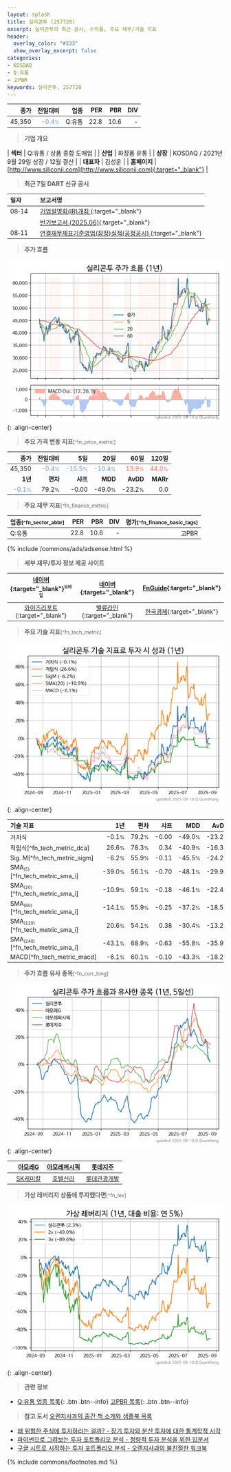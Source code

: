 ```yaml
---
layout: splash
title: 실리콘투 (257720)
excerpt: 실리콘투의 최근 공시, 수익률, 주요 재무/기술 지표
header:
  overlay_color: "#333"
  show_overlay_excerpt: false
categories:
- KOSDAQ
- Q:유통
- 고PBR
keywords: 실리콘투, 257720
---
```


| **종가** | **전일대비** | **업종** | **PER** | **PBR** | **DIV** |
| -------: | -----------: | -------: | ------: | ------: | ------: |
| 45,350 | <span style="color: cornflowerblue">-0.4<small>%</small></span> | Q:유통 | 22.8 | 10.6 | - |

<!-- more -->


> **기업 개요**<a id="company"></a>

| <span style="white-space:nowrap;">**섹터**</span> | Q:유통 / 상품 종합 도매업 |
| <span style="white-space:nowrap;">**산업**</span> | 화장품 유통 |
| <span style="white-space:nowrap;">**상장**</span> | KOSDAQ / 2021년 9월 29일 상장 / 12월 결산 |
| <span style="white-space:nowrap;">**대표자**</span> | 김성운 |
| <span style="white-space:nowrap;">**홈페이지**</span> | [http://www.siliconii.com](http://www.siliconii.com){:target="_blank"} |


> **최근 7일 DART 신규 공시**<a id="dart"></a>

| **일자** |      | **보고서명** |
| :------- | :--- | :----------- |
| 08&#x2011;14 | | [기업설명회(IR)개최              ](https://dart.fss.or.kr/dsaf001/main.do?rcpNo=20250814900753){:target="_blank"} |
|  | | [반기보고서 (2025.06)](https://dart.fss.or.kr/dsaf001/main.do?rcpNo=20250814001307){:target="_blank"} |
| 08&#x2011;11 | | [연결재무제표기준영업(잠정)실적(공정공시)              ](https://dart.fss.or.kr/dsaf001/main.do?rcpNo=20250811900376){:target="_blank"} |


> **주가 흐름**<a id="price"></a>

![257720](/stock/images/257720.png){: .align-center}


> **주요 가격 변동 지표**<small>[^fn_price_metric]</small>

| **종가** | **전일대비** | **5일** | **20일** | **60일** | **120일** |
| -------: | -----------: | ------: | -------: | -------: | --------: |
| 45,350 | <span style="color: cornflowerblue">-0.4<small>%</small></span> | <span style="color: cornflowerblue">-15.5<small>%</small></span> | <span style="color: cornflowerblue">-10.4<small>%</small></span> | <span style="color: tomato">13.9<small>%</small></span> | <span style="color: tomato">44.0<small>%</small></span> |
| **1년** | **편차** | **샤프** | **MDD** | **AvDD** | **MARr** |
| <span style="color: cornflowerblue">-0.1<small>%</small></span> | 79.2<small>%</small> | -0.00 | -49.0<small>%</small> | -23.2<small>%</small> | 0.0 |


> **주요 재무 지표**<small>[^fn_finance_metric]</small>

| **업종**<small>[^fn_sector_abbr]</small> | **PER** | **PBR** | **DIV** | **평가**<small>[^fn_finance_basic_tags]</small> |
| :--------------------------------------- | ------: | ------: | ------: | ----------------------------------------------: |
| Q:유통 | 22.8 | 10.6 | - | 고PBR |



{% include /commons/ads/adsense.html %}

> **세부 재무/투자 정보 제공 사이트**

| [네이버](https://m.stock.naver.com/domestic/stock/257720/finance/summary){:target="_blank"}<sup><small>모바일</small></sup> | [네이버](https://finance.naver.com/item/coinfo.naver?code=257720){:target="_blank"} | [FnGuide](https://comp.fnguide.com/SVO2/ASP/SVD_Invest.asp?gicode=A257720&MenuYn=Y){:target="_blank"} |
| :---: | :---: | :---: |
| [와이즈리포트](https://comp.wisereport.co.kr/company/c1040001.aspx?cmp_cd=257720){:target="_blank"} | [밸류라인](https://www.valueline.co.kr/finance/summary/257720){:target="_blank"} | [한국경제](https://markets.hankyung.com/stock/257720/financial-summary){:target="_blank"} |


> **주요 기술 지표**<small>[^fn_tech_metric]</small>


![257720](/stock/images/257720_tech.png){: .align-center}

| **기술 지표** | **1년** | **편차** | **샤프** | **MDD** | **AvDD** |
| :------------ | ------: | -----------: | -------: | ------: | -------: |
| 거치식 | -0.1<small>%</small> | 79.2<small>%</small> | -0.00 | -49.0<small>%</small> | -23.2<small>%</small> |
| 적립식[^fn_tech_metric_dca] | 26.6<small>%</small> | 78.3<small>%</small> | 0.34 | -40.9<small>%</small> | -16.3<small>%</small> |
| Sig. M[^fn_tech_metric_sigm] | -6.2<small>%</small> | 55.9<small>%</small> | -0.11 | -45.5<small>%</small> | -24.2<small>%</small> |
| SMA<small><sub>(5)</sub></small>[^fn_tech_metric_sma_i] | -39.0<small>%</small> | 56.1<small>%</small> | -0.70 | -48.1<small>%</small> | -29.9<small>%</small> |
| SMA<small><sub>(20)</sub></small>[^fn_tech_metric_sma_i] | -10.9<small>%</small> | 59.1<small>%</small> | -0.18 | -46.1<small>%</small> | -22.4<small>%</small> |
| SMA<small><sub>(60)</sub></small>[^fn_tech_metric_sma_i] | -14.1<small>%</small> | 55.9<small>%</small> | -0.25 | -37.2<small>%</small> | -18.5<small>%</small> |
| SMA<small><sub>(120)</sub></small>[^fn_tech_metric_sma_i] | 20.6<small>%</small> | 54.1<small>%</small> | 0.38 | -30.4<small>%</small> | -13.2<small>%</small> |
| SMA<small><sub>(240)</sub></small>[^fn_tech_metric_sma_i] | -43.1<small>%</small> | 68.9<small>%</small> | -0.63 | -55.8<small>%</small> | -35.9<small>%</small> |
| MACD[^fn_tech_metric_macd] | -6.1<small>%</small> | 60.1<small>%</small> | -0.10 | -43.3<small>%</small> | -18.2<small>%</small> |


> **주가 흐름 유사 종목**<a id="corr"></a><small>[^fn_corr_long]</small>

![257720](/stock/images/257720_corr.png){: .align-center}

|       | [아모레G](/002790/) | [아모레퍼시픽](/090430/) | [롯데지주](/004990/) |
| :---: | :------------------------------------: | :------------------------------------: | :------------------------------------: |
|       | [SK케미칼](/285130/) | [호텔신라](/008770/) | [롯데관광개발](/032350/) |


> **가상 레버리지 상품에 투자했다면**<a id="2x"></a><small>[^fn_lev]</small>

![257720](/stock/images/257720_2x.png){: .align-center}


> **관련 정보**

- [Q:유통 업종 목록](/stats/sector/kosdaq_업종_유통_종목/){: .btn .btn--info} [고PBR 목록](/fn/fn_high_pbr/){: .btn .btn--info}

> **참고 도서** [오렌지사과의 출간 책 소개와 샘플북 목록](https://kongdori.tistory.com/691)

- [왜 위험한 주식에 투자하라는 걸까? - 장기 투자와 분산 투자에 대한 통계학적 시각](https://kongdori.tistory.com/421)
- [파이썬으로 그려보는 투자 포트폴리오 분석  - 정량적 투자 분석을 위한 입문서](https://kongdori.tistory.com/643)
- [구글 시트로 시작하는 투자 포트폴리오 분석 - 오렌지사과의 불친절한 워크북](https://kongdori.tistory.com/449)


{% include commons/footnotes.md %}